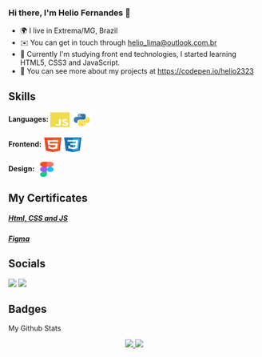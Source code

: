 ### Hi there, I'm Helio Fernandes 👋

<!--
**helio2323/helio2323** is a ✨ _special_ ✨ repository because its `README.md` (this file) appears on your GitHub profile.

Here are some ideas to get you started:

- 🔭 I’m currently working on ...

- 👯 I’m looking to collaborate on ...
- 🤔 I’m looking for help with ...
- 💬 Ask me about ...
- 📫 How to reach me: ...
- 😄 Pronouns: ...
- ⚡ Fun fact: ...
-->
- 🌍 I live in Extrema/MG, Brazil
- ✉️ You can get in touch through helio_lima@outlook.com.br
- 🌱 Currently I'm studying front end technologies, I started learning HTML5, CSS3 and JavaScript.
- 🔭 You can see more about my projects at https://codepen.io/helio2323


<h2>Skills</h2>

#### Languages: <a><img align="center" alt="Helio-Js" height="30" width="40" src="https://raw.githubusercontent.com/devicons/devicon/master/icons/javascript/javascript-plain.svg"></a><a>  <img align="center" alt="Rafa-Python" height="30" width="40" src="https://raw.githubusercontent.com/devicons/devicon/master/icons/python/python-original.svg"></a>

#### Frontend: <a><img align="center" alt="Helio-HTML" height="30" width="40" src="https://raw.githubusercontent.com/devicons/devicon/master/icons/html5/html5-original.svg"></a><a><img align="center" alt="Helio-CSS" height="30" width="40" src="https://raw.githubusercontent.com/devicons/devicon/master/icons/css3/css3-original.svg"></a>

#### Design: <a><img align="center" alt="Helio-HTML" height="30" width="40" src="https://raw.githubusercontent.com/devicons/devicon/master/icons/figma/figma-original.svg"></a>



<h2>My Certificates</h2>

##### <a href  ="https://www.udemy.com/certificate/UC-561f70de-efc2-461c-92e2-1c6acbcc4cfb/" target="_blank">Html, CSS and JS</a>
##### <a href  ="https://udemy-certificate.s3.amazonaws.com/pdf/UC-494542f6-5a8d-4063-9fcc-9cf21045377b.pdf" target="_blank">Figma</a>


<h2>Socials</h2>

  <div>  
  <a href = "mailto:helio_lima@outlook.com.br"><img src="https://img.shields.io/badge/Microsoft_Outlook-0078D4?style=for-the-badge&logo=microsoft-outlook&logoColor=white" target="_blank"></a>
  <a href="https://www.linkedin.com/in/helioreislima/" target="_blank"><img src="https://img.shields.io/badge/-LinkedIn-%230077B5?style=for-the-badge&logo=linkedin&logoColor=white" target="_blank"></a> 
</div>

<h2>Badges</h2>

<p>My Github Stats</p>

<div align="center">
  <a href="https://github.com/helio2323">
  <img height="180em" src="https://github-readme-stats.vercel.app/api?username=helio2323&show_icons=true&theme=dark&include_all_commits=true&count_private=true"/>
  <img height="180em" src="https://github-readme-stats.vercel.app/api/top-langs/?username=helio2323&layout=compact&langs_count=1000&theme=dark"/>
</div>
  

  
